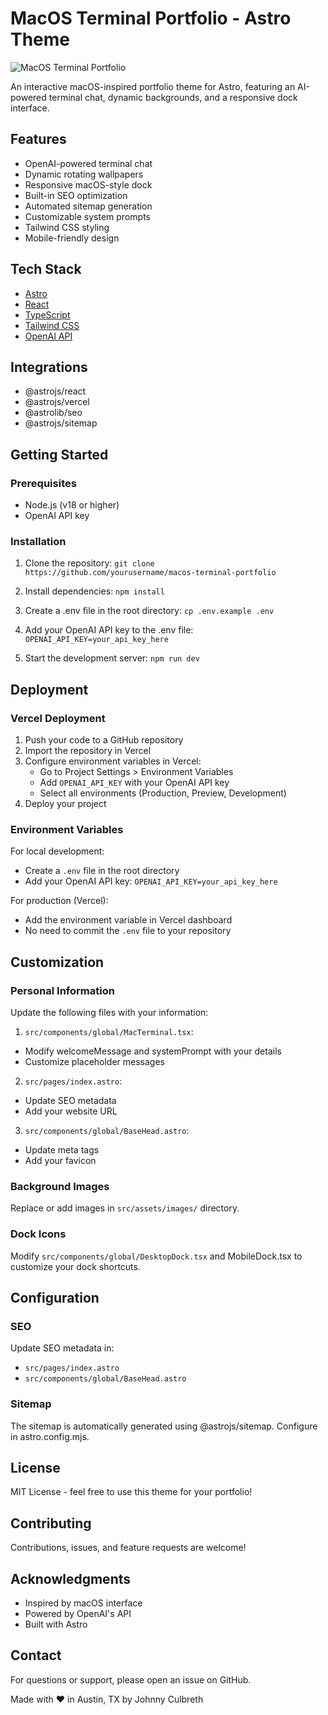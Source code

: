 # MacOS Terminal Portfolio - Astro Theme

![MacOS Terminal Portfolio](https://storage.googleapis.com/v-staff/theme-cover.png)

An interactive macOS-inspired portfolio theme for Astro, featuring an AI-powered terminal chat, dynamic backgrounds, and a responsive dock interface.

## Features

- OpenAI-powered terminal chat
- Dynamic rotating wallpapers
- Responsive macOS-style dock
- Built-in SEO optimization
- Automated sitemap generation
- Customizable system prompts
- Tailwind CSS styling
- Mobile-friendly design

## Tech Stack

- [Astro](https://astro.build)
- [React](https://reactjs.org)
- [TypeScript](https://www.typescriptlang.org)
- [Tailwind CSS](https://tailwindcss.com)
- [OpenAI API](https://openai.com/api)

## Integrations

- @astrojs/react
- @astrojs/vercel
- @astrolib/seo
- @astrojs/sitemap

## Getting Started

### Prerequisites

- Node.js (v18 or higher)
- OpenAI API key

### Installation

1. Clone the repository:
   `git clone https://github.com/yourusername/macos-terminal-portfolio`

2. Install dependencies:
   `npm install`

3. Create a .env file in the root directory:
   `cp .env.example .env`

4. Add your OpenAI API key to the .env file:
   `OPENAI_API_KEY=your_api_key_here`

5. Start the development server:
   `npm run dev`

## Deployment

### Vercel Deployment

1. Push your code to a GitHub repository
2. Import the repository in Vercel
3. Configure environment variables in Vercel:
   - Go to Project Settings > Environment Variables
   - Add `OPENAI_API_KEY` with your OpenAI API key
   - Select all environments (Production, Preview, Development)
4. Deploy your project

### Environment Variables

For local development:

- Create a `.env` file in the root directory
- Add your OpenAI API key: `OPENAI_API_KEY=your_api_key_here`

For production (Vercel):

- Add the environment variable in Vercel dashboard
- No need to commit the `.env` file to your repository

## Customization

### Personal Information

Update the following files with your information:

1. `src/components/global/MacTerminal.tsx`:

- Modify welcomeMessage and systemPrompt with your details
- Customize placeholder messages

2. `src/pages/index.astro`:

- Update SEO metadata
- Add your website URL

3. `src/components/global/BaseHead.astro`:

- Update meta tags
- Add your favicon

### Background Images

Replace or add images in `src/assets/images/` directory.

### Dock Icons

Modify `src/components/global/DesktopDock.tsx` and MobileDock.tsx to customize your dock shortcuts.

## Configuration

### SEO

Update SEO metadata in:

- `src/pages/index.astro`
- `src/components/global/BaseHead.astro`

### Sitemap

The sitemap is automatically generated using @astrojs/sitemap. Configure in astro.config.mjs.

## License

MIT License - feel free to use this theme for your portfolio!

## Contributing

Contributions, issues, and feature requests are welcome!

## Acknowledgments

- Inspired by macOS interface
- Powered by OpenAI's API
- Built with Astro

## Contact

For questions or support, please open an issue on GitHub.

Made with ❤️ in Austin, TX by Johnny Culbreth

